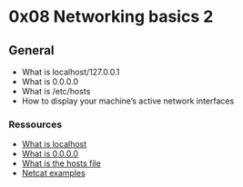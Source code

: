 # 0x08 Networking basics 2

## General

* What is localhost/127.0.0.1
* What is 0.0.0.0
* What is /etc/hosts
* How to display your machine’s active network interfaces

### Ressources

* [What is localhost](https://en.wikipedia.org/wiki/Localhost)
* [What is 0.0.0.0](https://en.wikipedia.org/wiki/0.0.0.0)
* [What is the hosts file](https://www.makeuseof.com/tag/modify-manage-hosts-file-linux/)
* [Netcat examples](https://www.thegeekstuff.com/2012/04/nc-command-examples/)
